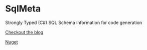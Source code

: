 # SqlMeta
Strongly Typed (C#) SQL Schema information for code generation

[Checkout the blog](http://www.achadwick.com/DeveloperBlog/Result/SqlMeta%20Code%20Generation%20Tool)

[Nuget](http://www.nuget.org/packages/SqlMeta)
